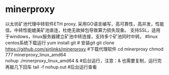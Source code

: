 # minerproxy
以太坊矿池代理中转软件ETH proxy. 采用GO语言编写，高可靠性，高并发，性能佳。中转性能媲美矿池直连，杜绝无故掉包导致算力损失现象。 支持SSL，适用于windows，linux服务器建立矿池中转连接，支持多个矿池同时中转。
#linux centos系统下载运行
yum install git         # 安装git
git clone https://github.com/sinlinks/minerproxy  #下载代理软件
cd minerproxy
chmod 777 minerproxy_linux_amd64   
nohup ./minerproxy_linux_amd64 &    #后台运行，注意：& 也需要复制，运行完再敲几下回车
tail -f nohup.out      #后台运行查看
